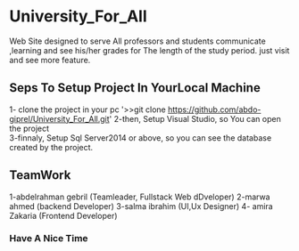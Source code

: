 # University_For_All
Web Site designed to serve All professors and students communicate ,learning and see 
his/her grades  for The length of the study period. just visit and see more feature.

## Seps To Setup Project In YourLocal Machine
1- clone the project in your pc '>>git clone https://github.com/abdo-giprel/University_For_All.git'
2-then, Setup Visual Studio, so You can open the project   
3-finnaly, Setup Sql Server2014 or above, so you can see the database created by the project.

## TeamWork
1-abdelrahman gebril (Teamleader, Fullstack Web dDveloper)
2-marwa ahmed (backend Developer)
3-salma ibrahim (UI,Ux Designer)
4- amira Zakaria (Frontend Developer)

### Have A Nice Time 

